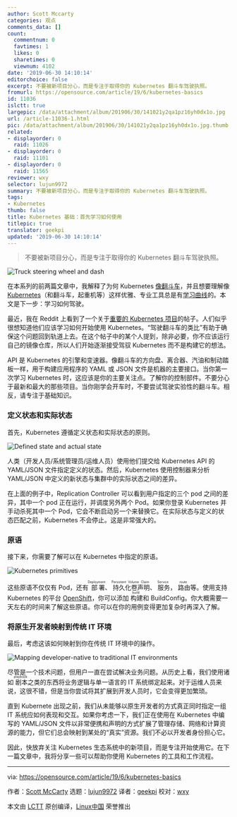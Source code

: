 ```yaml
---
author: Scott Mccarty
categories: 观点
comments_data: []
count:
  commentnum: 0
  favtimes: 1
  likes: 0
  sharetimes: 0
  viewnum: 4102
date: '2019-06-30 14:10:14'
editorchoice: false
excerpt: 不要被新项目分心，而是专注于取得你的 Kubernetes 翻斗车驾驶执照。
fromurl: https://opensource.com/article/19/6/kubernetes-basics
id: 11036
islctt: true
largepic: /data/attachment/album/201906/30/141021y2qa1pz16yh0dx1o.jpg
url: /article-11036-1.html
pic: /data/attachment/album/201906/30/141021y2qa1pz16yh0dx1o.jpg.thumb.jpg
related:
- displayorder: 0
  raid: 11026
- displayorder: 0
  raid: 11101
- displayorder: 0
  raid: 11565
reviewer: wxy
selector: lujun9972
summary: 不要被新项目分心，而是专注于取得你的 Kubernetes 翻斗车驾驶执照。
tags:
- Kubernetes
thumb: false
title: Kubernetes 基础：首先学习如何使用
titlepic: true
translator: geekpi
updated: '2019-06-30 14:10:14'
---
```



> 
> 不要被新项目分心，而是专注于取得你的 Kubernetes 翻斗车驾驶执照。
> 
> 
> 


![Truck steering wheel and dash](/data/attachment/album/201906/30/141021y2qa1pz16yh0dx1o.jpg "Truck steering wheel and dash")


在本系列的前两篇文章中，我解释了为何 Kubernetes [像翻斗车](/article-11011-1.html)，并且想要理解像 [Kubernetes](https://opensource.com/resources/what-is-kubernetes)（和翻斗车，起重机等）这样优雅、专业工具总是有[学习曲线](/article-11026-1.html)的。本文是下一步：学习如何驾驶。


最近，我在 Reddit 上看到了一个关于[重要的 Kubernetes 项目](https://www.reddit.com/r/kubernetes/comments/bsoixc/what_are_the_essential_kubernetes_related/)的帖子。人们似乎很想知道他们应该学习如何开始使用 Kubernetes。“驾驶翻斗车的类比”有助于确保这个问题回到轨道上去。在这个帖子中的某个人提到，除非必要，你不应该运行自己的镜像仓库，所以人们开始逐渐接受驾驭 Kubernetes 而不是构建它的想法。


API 是 Kubernetes 的引擎和变速器。像翻斗车的方向盘、离合器、汽油和制动踏板一样，用于构建应用程序的 YAML 或 JSON 文件是机器的主要接口。当你第一次学习 Kubernetes 时，这应该是你的主要关注点。了解你的控制部件。不要分心于最新和最大的那些项目。当你刚学会开车时，不要尝试驾驶实验性的翻斗车。相反，请专注于基础知识。


### 定义状态和实际状态


首先，Kubernetes 遵循定义状态和实际状态的原则。


![Defined state and actual state](/data/attachment/album/201906/30/141023yfx9znjwzfx3tjct.png "Defined state and actual state")


人类（开发人员/系统管理员/运维人员）使用他们提交给 Kubernetes API 的 YAML/JSON 文件指定定义的状态。然后，Kubernetes 使用控制器来分析 YAML/JSON 中定义的新状态与集群中的实际状态之间的差异。


在上面的例子中，Replication Controller 可以看到用户指定的三个 pod 之间的差异，其中一个 pod 正在运行，并调度另外两个 Pod。如果你登录 Kubernetes 并手动杀死其中一个 Pod，它会不断启动另一个来替换它。在实际状态与定义的状态匹配之前，Kubernetes 不会停止。这是非常强大的。


### 原语


接下来，你需要了解可以在 Kubernetes 中指定的原语。


![Kubernetes primitives](/data/attachment/album/201906/30/141026kh2d1cz51oh1vh14.png "Kubernetes primatives")


这些原语不仅仅有 Pod，还有<ruby> 部署 <rt>  Deployment </rt></ruby>、<ruby> 持久化卷声明 <rt>  Persistent Volume Claim </rt></ruby>、<ruby> 服务 <rt>  Service </rt></ruby>，<ruby> 路由 <rt>  route </rt></ruby>等。使用支持 Kubernetes 的平台 [OpenShift](https://www.openshift.com/)，你可以添加<ruby> 构建 <rt>  build </rt></ruby>和 BuildConfig。你大概需要一天左右的时间来了解这些原语。你可以在你的用例变得更加复杂时再深入了解。


### 将原生开发者映射到传统 IT 环境


最后，考虑这该如何映射到你在传统 IT 环境中的操作。


![Mapping developer-native to traditional IT environments](/data/attachment/album/201906/30/141032s211270rysr1yl1e.png "Mapping developer-native to traditional IT environments")


尽管是一个技术问题，但用户一直在尝试解决业务问题。从历史上看，我们使用诸如<ruby> 剧本 <rt>  playbook </rt></ruby>之类的东西将业务逻辑与单一语言的 IT 系统绑定起来。对于运维人员来说，这很不错，但是当你尝试将其扩展到开发人员时，它会变得更加繁琐。


直到 Kubernete 出现之前，我们从未能够以原生开发者的方式真正同时指定一组 IT 系统应如何表现和交互。如果你考虑一下，我们正在使用在 Kubernetes 中编写的 YAML/JSON 文件以非常便携和声明的方式扩展了管理存储、网络和计算资源的能力，但它们总会映射到某处的“真实”资源。我们不必以开发者身份担心它。


因此，快放弃关注 Kubernetes 生态系统中的新项目，而是专注开始使用它。在下一篇文章中，我将分享一些可以帮助你使用 Kubernetes 的工具和工作流程。




---


via: <https://opensource.com/article/19/6/kubernetes-basics>


作者：[Scott McCarty](https://opensource.com/users/fatherlinux/users/fatherlinux/users/fatherlinux) 选题：[lujun9972](https://github.com/lujun9972) 译者：[geekpi](https://github.com/geekpi) 校对：[wxy](https://github.com/wxy)


本文由 [LCTT](https://github.com/LCTT/TranslateProject) 原创编译，[Linux中国](https://linux.cn/) 荣誉推出